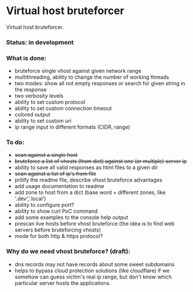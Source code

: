 # Virtual host bruteforcer
Virtual host bruteforcer.

### Status: in development

### What is done:
 - bruteforce single vhost against given network range
 - multithreading, ability to change the number of working threads
 - two modes: show all not empty responses or search for given string in the response
 - two verbosity levels
 - ability to set custom protocol
 - ability to set custom connection timeout
 - colored output
 - ability to set custom uri
 - ip range input in different formats (CIDR, range)
 
 ### To do:
 - ~~scan against a single host~~
 - ~~bruteforce a list of vhosts (from dict) against one (or multiple) server ip~~
 - ability to save all valid responses as html files to a given dir
 - ~~scan against a list of ip's from file~~
 - pritify the readme file, describe vhost bruteforce advantages
 - add usage documentation to readme
 - add zone to host from a dict (base word + different zones, like '.dev','.local')
 - ability to configure port?
 - ability to show curl PoC command
 - add some examples to the console help output
 - prescan live hosts before vhost bruteforce (the idea is to find web servers before bruteforcing vhosts)
 - mode for both http & https protocol?
 
 ### Why do we need vhost bruteforce? (draft):
 - dns records may not have records about some sweet subdomains
 - helps to bypass cloud protection solutions (like cloudflare) if we somehow can guess victim's real ip range, but don't know which particular server hosts the applications.